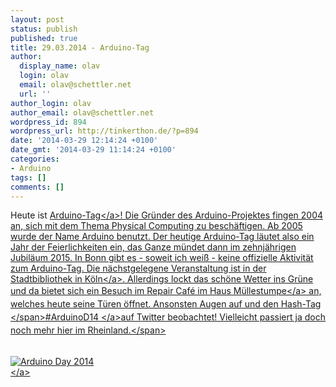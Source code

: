 ```yaml
---
layout: post
status: publish
published: true
title: 29.03.2014 - Arduino-Tag
author:
  display_name: olav
  login: olav
  email: olav@schettler.net
  url: ''
author_login: olav
author_email: olav@schettler.net
wordpress_id: 894
wordpress_url: http://tinkerthon.de/?p=894
date: '2014-03-29 12:14:24 +0100'
date_gmt: '2014-03-29 11:14:24 +0100'
categories:
- Arduino
tags: []
comments: []
---
```

<p>Heute ist <a href="http:&#47;&#47;day.arduino.cc&#47;">Arduino-Tag<&#47;a>! Die Gr&uuml;nder des Arduino-Projektes fingen 2004 an, sich mit dem Thema Physical Computing zu besch&auml;ftigen. Ab 2005 wurde der Name Arduino benutzt. Der heutige Arduino-Tag l&auml;utet also ein Jahr der Feierlichkeiten ein, das Ganze m&uuml;ndet dann im zehnj&auml;hrigen Jubil&auml;um 2015. In Bonn gibt es - soweit ich wei&szlig; - keine offizielle Aktivit&auml;t zum Arduino-Tag. Die n&auml;chstgelegene Veranstaltung ist in der <a href="http:&#47;&#47;www.stadt-koeln.de&#47;leben-in-koeln&#47;veranstaltungen&#47;daten&#47;12723&#47;">Stadtbibliothek in K&ouml;ln<&#47;a>. Allerdings lockt das sch&ouml;ne Wetter ins Gr&uuml;ne und da bietet sich ein Besuch im <a style="line-height: 1.5em;" href="http:&#47;&#47;www.muellestumpe.de&#47;aktuelles&#47;396-repair-cafe-oeffnet-tueren">Repair Caf&eacute; im Haus M&uuml;llestumpe<&#47;a><span style="line-height: 1.5em;"> an, welches heute seine T&uuml;ren &ouml;ffnet. Ansonsten Augen auf und den Hash-Tag <&#47;span><a style="line-height: 1.5em;" title="Hashtag #ArduinoD14 auf Twitter" href="https:&#47;&#47;twitter.com&#47;search?q=%23ArduinoD14&amp;src=typd&amp;f=realtime">#ArduinoD14 <&#47;a><span style="line-height: 1.5em;">auf Twitter beobachtet! Vielleicht passiert ja doch noch mehr hier im Rheinland.<&#47;span></p>
<p><a href="http:&#47;&#47;www.arduinoday.it"><br />
<img alt="Arduino Day 2014" src="http:&#47;&#47;day.arduino.cc&#47;wp-content&#47;themes&#47;arduinoWide&#47;arduinoday&#47;banners&#47;ARDUINODAY_400x400.png" border="0" &#47;><br />
<&#47;a></p>
